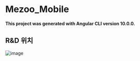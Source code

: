 # Mezoo_Mobile
#### This project was generated with Angular CLI version 10.0.0.
## R&D 위치
![image](https://github.com/wonchihyeon/Mezoo_Mobile/assets/58906858/45261cc7-7b6d-4268-aa32-6d855aef5628)
